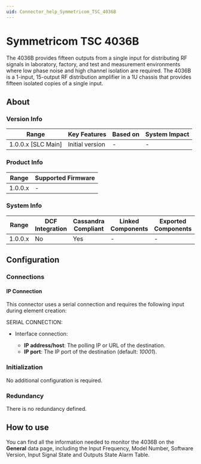 ```yaml
---
uid: Connector_help_Symmetricom_TSC_4036B
---
```


# Symmetricom TSC 4036B

The 4036B provides fifteen outputs from a single input for distributing RF signals in laboratory, factory, and test and measurement environments where low phase noise and high channel isolation are required. The 4036B is a 1-input, 15-output RF distribution amplifier in a 1U chassis that provides fifteen isolated copies of a single input.

## About

### Version Info

| Range                | Key Features     | Based on     | System Impact     |
|----------------------|------------------|--------------|-------------------|
| 1.0.0.x \[SLC Main\] | Initial version  | \-           | \-                |

### Product Info

| Range     | Supported Firmware     |
|-----------|------------------------|
| 1.0.0.x   | \-                     |

### System Info

| Range     | DCF Integration     | Cassandra Compliant     | Linked Components     | Exported Components     |
|-----------|---------------------|-------------------------|-----------------------|-------------------------|
| 1.0.0.x   | No                  | Yes                     | \-                    | \-                      |

## Configuration

### Connections

#### IP Connection

This connector uses a serial connection and requires the following input during element creation:

SERIAL CONNECTION:

- Interface connection:

  - **IP address/host**: The polling IP or URL of the destination.
  - **IP port**: The IP port of the destination (default: *10001*).

### Initialization

No additional configuration is required.

### Redundancy

There is no redundancy defined.

## How to use

You can find all the information needed to monitor the 4036B on the **General** data page, including the Input Frequency, Model Number, Software Version, Input Signal State and Outputs State Alarm Table.
